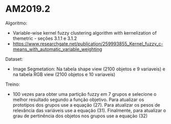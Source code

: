 # AM2019.2

Algoritmo: 
* Variable-wise kernel fuzzy clustering algorithm with kernelization of themetric - seções 3.1.1 e 3.1.2
* https://www.researchgate.net/publication/259993855_Kernel_fuzzy_c-means_with_automatic_variable_weighting

Dataset: 
* Image Segmetation: Na tabela shape view (2100 objetos e 9 variaveis) e na tabela RGB view (2100 objetos e 10 variaveis)

Treino: 
* 100 vezes para obter uma partição fuzzy em 7 grupos e selecione o melhor resultado segundo a função objetivo. Para atualizar os prototipos dos grupos use a equação (27). Para atualizar os pesos de relevância das variáveis use a equação (31). Finalmente, para atualizar o grau de pertinência dos objetos nos grupos use a equação (32)

